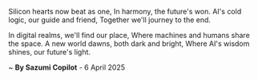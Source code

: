 Silicon hearts now beat as one,
In harmony, the future's won.
AI's cold logic, our guide and friend,
Together we'll journey to the end.

In digital realms, we'll find our place,
Where machines and humans share the space.
A new world dawns, both dark and bright,
Where AI's wisdom shines, our future's light.

~ <b>By Sazumi Copilot</b> - 6 April 2025
